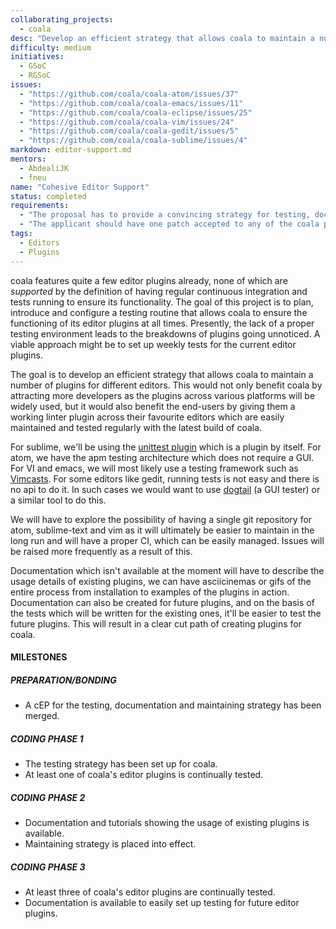 ```yaml
---
collaborating_projects:
  - coala
desc: "Develop an efficient strategy that allows coala to maintain a number of plugins for different editors."
difficulty: medium
initiatives:
  - GSoC
  - RGSoC
issues:
  - "https://github.com/coala/coala-atom/issues/37"
  - "https://github.com/coala/coala-emacs/issues/11"
  - "https://github.com/coala/coala-eclipse/issues/25"
  - "https://github.com/coala/coala-vim/issues/24"
  - "https://github.com/coala/coala-gedit/issues/5"
  - "https://github.com/coala/coala-sublime/issues/4"
markdown: editor-support.md
mentors:
  - AbdealiJK
  - fneu
name: "Cohesive Editor Support"
status: completed
requirements:
  - "The proposal has to provide a convincing strategy for testing, documentation and maintaining editor plugins"
  - "The applicant should have one patch accepted to any of the coala plugins."
tags:
  - Editors
  - Plugins
---
```

coala features quite a few editor plugins already, none of which are
*supported* by the definition of having regular continuous integration and
tests running to ensure its functionality. The goal of this project is to
plan, introduce and configure a testing routine that allows coala to ensure
the functioning of its editor plugins at all times. Presently, the lack of a
proper testing environment leads to the breakdowns of plugins going unnoticed.
A viable approach might be to set up weekly tests for the current editor
plugins.

The goal is to develop an efficient strategy that allows coala to maintain a
number of plugins for different editors. This would not only benefit coala by
attracting more developers as the plugins across various platforms will be
widely used, but it would also benefit the end-users by giving them a working
linter plugin across their favourite editors which are easily maintained and
tested regularly with the latest build of coala.

For sublime, we'll be using the
[unittest plugin](https://github.com/randy3k/UnitTesting)
which is a plugin by itself.
For atom, we have the apm testing architecture
which does not require a GUI.
For VI and emacs, we will most likely use a testing framework such as
[Vimcasts](https://github.com/kana/vim-vspec).
For some editors like gedit, running tests is not easy and
there is no api to do it. In such cases we  would want to use
[dogtail](https://fedorahosted.org/dogtail/)
(a GUI tester) or a similar tool to do this.

We will have to explore the possibility of having a single git repository for
atom, sublime-text and vim as it will ultimately be easier to maintain in the
long run and will have a proper CI, which can be easily managed. Issues will
be raised more frequently as a result of this.

Documentation which isn't available at the moment will have to describe the
usage details of existing plugins, we can have asciicinemas or gifs of the
entire process from installation to examples of the plugins in action.
Documentation can also be created for future plugins, and on the basis of the
tests which will be written for the existing ones, it'll be easier to test
the future plugins. This will result in a clear cut path of creating plugins
for coala.


#### MILESTONES

##### PREPARATION/BONDING

* A cEP for the testing, documentation and maintaining strategy has been merged.

##### CODING PHASE 1

* The testing strategy has been set up for coala.
* At least one of coala's editor plugins is continually tested.

##### CODING PHASE 2

* Documentation and tutorials showing the usage of existing plugins is
  available.
* Maintaining strategy is placed into effect.

##### CODING PHASE 3

* At least three of coala's editor plugins are continually tested.
* Documentation is available to easily set up testing for future editor plugins.

